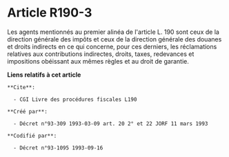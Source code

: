 # Article R190-3

Les agents mentionnés au premier alinéa de l'article L. 190 sont ceux de la direction générale des impôts et ceux de la
direction générale des douanes et droits indirects en ce qui concerne, pour ces derniers, les réclamations relatives aux
contributions indirectes, droits, taxes, redevances et impositions obéissant aux mêmes règles et au droit de garantie.

**Liens relatifs à cet article**

	**Cite**:

	  - CGI Livre des procédures fiscales L190

	**Créé par**:

	  - Décret n°93-309 1993-03-09 art. 20 2° et 22 JORF 11 mars 1993

	**Codifié par**:

	  - Décret n°93-1095 1993-09-16

